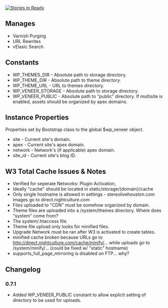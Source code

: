 [![Stories in Ready](https://badge.waffle.io/usabilitydynamics/wp-veneer.png?label=ready&title=Ready)](https://waffle.io/usabilitydynamics/wp-veneer)
## Manages
* Varnish Purging
* URL Rewrites
* vElasic Search

## Constants

* WP_THEMES_DIR - Absolute path to storage directory.
* WP_THEME_DIR - Absolute path to theme directory.
* WP_THEME_URL  - URL to themes directory.
* WP_VENEER_STORAGE - Absolute path to storage directory.
* WP_VENEER_PUBLIC  - Absolute path to "public" directory. If multisite is enabled, assets should be organized by apex domains.

## Instance Properties
Properties set by Bootstrap class to the global $wp_veneer object.

* site      - Current site's domain.
* apex      - Current site's apex domain.
* network   - Network's (if applicable) apex domain.
* site_id   - Current site's blog ID.

## W3 Total Cache Issues & Notes
* Verified for seperate Networks: Plugin Activation,
* Ideally "cache" should be located in static/storage/{domain}/cache
* Only single hostname is allowed in settings - stereolivehouston.com images go to direct.nightculture.com
* Files uploaded to "CDN" must be somehow organized by domain.
* Theme files are uploaded into a /system/themes directory. Where does "system" come from?
* The system/.htaccess file.
* Theme file upload only looks for minified files.
* Upgrade Network must be ran after W3 is activated to create tables.
* minified cache broken because URLs go to http://direct.nightculture.com/cache/minify/... while uploads go to /system/minify/... (could be fixed w/ "static" hostname)
* supports_full_page_mirroring is disabled on FTP... why?

## Changelog

### 0.7.1
* Added WP_VENEER_PUBLIC constant to allow explicit setting of directory to be used for uploads.
